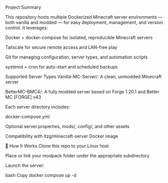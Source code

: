 Project Summary

This repository hosts multiple Dockerized Minecraft server environments — both vanilla and modded — for easy deployment, management, and version control. It leverages:

Docker + docker-compose for isolated, reproducible Minecraft servers

Tailscale for secure remote access and LAN-free play

Git for managing configuration, server types, and automation scripts

systemd + cron for auto-start and scheduled backups

Supported Server Types
Vanilla-MC-Server/: A clean, unmodded Minecraft server

BetterMC-BMC4/: A fully modded server based on Forge 1.20.1 and Better MC [FORGE] v43

Each server directory includes:

docker-compose.yml

Optional server.properties, mods/, config/, and other assets

Compatibility with itzg/minecraft-server Docker image

🔧 How It Works
Clone this repo to your Linux host

Place or link your modpack folder under the appropriate subdirectory

Launch the server:

bash
Copy
docker compose up -d
